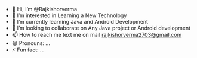 - 👋 Hi, I’m @Rajkishorverma
- 👀 I’m interested in Learning a New Technology
- 🌱 I’m currently learning Java and Android Development
- 💞️ I’m looking to collaborate on Any Java project or Android development
- 📫 How to reach me text me on mail rajkishorverma2703@gmail.com
- 😄 Pronouns: ...
- ⚡ Fun fact: ...

<!---
Rajkishorverma/Rajkishorverma is a ✨ special ✨ repository because its `README.md` (this file) appears on your GitHub profile.
You can click the Preview link to take a look at your changes.
--->
